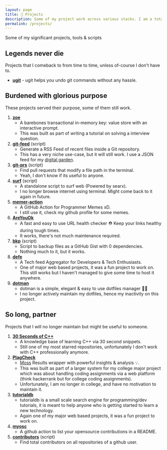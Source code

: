 ```yaml
---
layout: page
title: 👷 Projects
description: Some of my project work across various stacks. I am a total nerd over developer tools and automation.
permalink: /projects/
---
```


Some of my significant projects, tools & scripts

## Legends never die

Projects that I comeback to from time to time, unless of-course I don't have to.

- [**ugit**](https://github.com/Bhupesh-V/ugit) - ugit helps you undo git commands without any hassle.

## Burdened with glorious purpose

These projects served their purpose, some of them still work.

1. [**zoe**](https://github.com/Bhupesh-V/zoe)
   - A barebones transactional in-memory key: value store with an interactive prompt.
   - This was built as part of writing a tutorial on solving a interview question.
2. [**git-feed**](https://til.bhupesh.me/shell/generate-feed-files-in-git-repo) (script)
   - Generate a RSS Feed of recent files inside a Git repository.
   - This has a very niche use-case, but it will still work. I use a JSON feed for my [digital garden](https://til.bhupesh.me).
3. [**git-prs**](https://bhupesh.me/finding-pull-requests-that-change-a-file-terminal/) (script)
   - Find pull requests that modify a file path in the terminal.
   - Yeah, I don't know if its useful to anyone.
4. [**surf**](https://github.com/Bhupesh-V/.Varshney/blob/master/scripts/surf) (script)
   - A standalone script to surf web (Powered by searx).
   - I no longer browse internet using terminal. Might come back to it again in future.
5. [**memer-action**](https://github.com/Bhupesh-V/memer-action)
   - A GitHub Action for Programmer Memes xD.
   - I still use it, check my github profile for some memes.
6. [**AreYouOk**](https://github.com/Bhupesh-V/areyouok)
   - A fast and easy to use URL health checker ⛑️  Keep your links healthy during tough times.
   - It works, there's not much maintenance required.
7. [**bkp**](https://github.com/Bhupesh-V/.Varshney/blob/master/scripts/bkp) (script)
   - Script to backup files as a GitHub Gist with 0 dependencies.
   - Nothing much to it, but it works.
8. [**defe**](https://github.com/Bhupesh-V/defe)
   - A Tech feed Aggregator for Developers & Tech Enthusiasts.
   - One of major web based projects, it was a fun project to work on. This still works but I haven't managed to give some time to host it anywhere.
9. [**dotman**](https://github.com/Bhupesh-V/dotman)
   - dotman is a simple, elegant & easy to use dotfiles manager 🖖🏽
   - I no longer actively maintain my dotfiles, hence my inactivity on this project.

## So long, partner

Projects that I will no longer maintain but might be useful to someone.

1. [**30 Seconds of C++**](https://github.com/Bhupesh-V/30-seconds-of-cpp)
   - A knowledge base of learning C++ via 30 second snippets.
   - Still one of my most starred repositories, unfortunately I don't work with C++ professionally anymore.
2. [**PlagCheck**](https://codeclassroom.github.io/PlagCheck/)
   - [Moss](https://theory.stanford.edu/~aiken/moss/) Results wrapper with powerful insights & analysis 💡.
   - This was built as part of a larger system for my college major project which was about handling coding assignments via a web platform (think hackerrank but for college coding assignments).
   - Unfortunately, I am no longer in college, and have no motivation to maintain it.
3. [**tutorialdb**](https://github.com/Bhupesh-V/tutorialdb)
   - tutorialdb is a small scale search engine for programming/dev tutorials, it is meant to help anyone who is getting started to learn a new technology.
   - Again one of my major web based projects, it was a fun project to work on.
4. [**myosc**](https://github.com/developersIndia/myosc)
   - A github action to list your opensource contributions in a README.
5. [**contributors**](https://github.com/Bhupesh-V/.Varshney/blob/master/scripts/contributors) (script)
   - Find total contributors on all repositories of a github user.